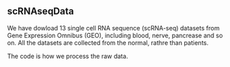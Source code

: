 
## scRNAseqData
We have dowload 13 single cell RNA sequence (scRNA-seq) datasets from Gene Expression Omnibus (GEO), including blood, nerve, pancrease and so on. All the datasets are collected from the normal, rathre than patients. 


The code is how we process the raw data.
